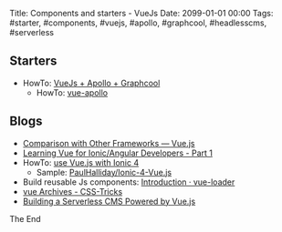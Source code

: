 Title: Components and starters - VueJs
Date: 2099-01-01 00:00
Tags: #starter, #components, #vuejs, #apollo, #graphcool, #headlesscms, #serverless

## Starters

* HowTo: [VueJs + Apollo + Graphcool](https://github.com/graphcool-examples/vue-graphql/tree/master/quickstart-with-apollo)
  * HowTo: [vue-apollo](https://github.com/Akryum/vue-apollo)

## Blogs

* [Comparison with Other Frameworks — Vue.js](https://vuejs.org/v2/guide/comparison.html)
* [Learning Vue for Ionic/Angular Developers - Part 1](https://www.joshmorony.com/learning-vue-for-ionicangular-developers-part-1/)
* HowTo: [use Vue.js with Ionic 4](https://blog.paulhalliday.io/2017/10/04/how-to-use-vue-js-with-ionic-4/)
  * Sample: [PaulHalliday/Ionic-4-Vue.js](https://github.com/PaulHalliday/Ionic-4-Vue.js)
* Build reusable Js components: [Introduction · vue-loader](https://vue-loader.vuejs.org/en/)
* [vue Archives - CSS-Tricks](https://css-tricks.com/tag/vue/)
* [Building a Serverless CMS Powered by Vue.js](https://css-tricks.com/building-serverless-cms-powered-vue-js/)

The End
